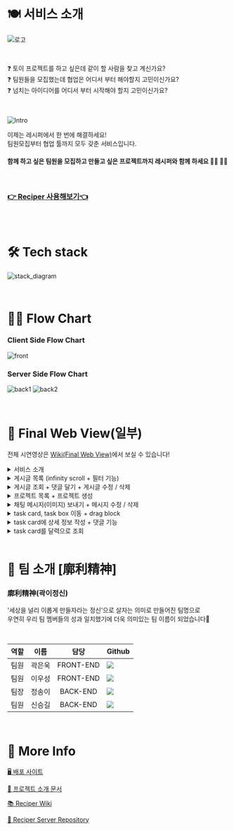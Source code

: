 # 🍽 서비스 소개

![로고](https://user-images.githubusercontent.com/77570843/120951605-31cc1180-c784-11eb-92aa-5f1d297a3df1.png)

<br/>

❓ 토이 프로젝트를 하고 싶은데 같이 할 사람을 찾고 계신가요?  
❓ 팀원들을 모집했는데 협업은 어디서 부터 해야할지 고민이신가요?  
❓ 넘치는 아이디어를 어디서 부터 시작해야 할지 고민이신가요?

<br/>

![Intro](https://user-images.githubusercontent.com/77570843/121116942-4d055280-c852-11eb-8171-5a26d4f18659.png)

이제는 레시퍼에서 한 번에 해결하세요!  
팀원모집부터 협업 툴까지 모두 갖춘 서비스입니다.

#### 함께 하고 싶은 팀원을 모집하고 만들고 싶은 프로젝트까지 레시퍼와 함께 하세요 👩‍💻 👨‍💻

<br/>

### [👉 Reciper 사용해보기👈](https://reciper.me/)


<br/>
<br/>

# 🛠 Tech stack

![stack_diagram](https://user-images.githubusercontent.com/77570843/120578890-7fcdd600-c461-11eb-9134-44ce31db21a3.png)

<br/>

# 🏃‍♂️ Flow Chart

### Client Side Flow Chart

![front](https://user-images.githubusercontent.com/77570843/121053267-23b6d900-c7f6-11eb-9147-9b51b5a9ea4d.png)

### Server Side Flow Chart

![back1](https://user-images.githubusercontent.com/77570843/120968408-cc881880-c7a3-11eb-9bc5-c29f3db5da2b.png)
![back2](https://user-images.githubusercontent.com/77570843/120967587-9eee9f80-c7a2-11eb-8577-263c371238c7.png)

<br/>

# 🚗 Final Web View(일부)

전체 시연영상은 [Wiki(Final Web View)](https://github.com/codestates/Reciper-client/wiki/Final-Web-View)에서 보실 수 있습니다!

<details>
<summary>서비스 소개</summary>     
  <img src="https://user-images.githubusercontent.com/77570843/121545783-c87b2580-ca45-11eb-9411-722ef92829e3.gif" width="1893px">
</details>
<details>
<summary>게시글 목록 (infinity scroll + 필터 기능)</summary>     
  <img src="https://user-images.githubusercontent.com/77570843/121545082-28bd9780-ca45-11eb-988e-0aefec403a31.gif" width="1893px">
</details>
<details>
<summary>게시글 조회 + 댓글 달기 + 게시글 수정 / 삭제</summary>     
  <img src="https://user-images.githubusercontent.com/77570843/121532907-be9ff500-ca3a-11eb-9d82-22b67ac6281b.gif">
</details>
<details>
<summary>프로젝트 목록 + 프로젝트 생성</summary>     
  <img src="https://user-images.githubusercontent.com/77570843/121532900-bd6ec800-ca3a-11eb-9c28-74ce60a91459.gif">
</details>
<details>
<summary>채팅 메시지(이미지) 보내기 + 메시지 수정 / 삭제</summary>     
  <img src="https://user-images.githubusercontent.com/77570843/121532880-b9db4100-ca3a-11eb-974f-393f4971cc54.gif">
</details>
<details>
<summary>task card, task box 이동 + drag block</summary>     
  <img src="https://user-images.githubusercontent.com/77570843/121532848-b2b43300-ca3a-11eb-81a4-864b5e530ba6.gif">
</details>
<details>
<summary>task card에 상세 정보 작성 + 댓글 기능</summary>     
  <img src="https://user-images.githubusercontent.com/77570843/121532837-b051d900-ca3a-11eb-917a-2733cd13ee2f.gif">
</details>
<details>
<summary>task card를 달력으로 조회</summary>     
  <img src="https://user-images.githubusercontent.com/77570843/121532868-b778e700-ca3a-11eb-8493-9c249403042c.gif">
</details>

<br/>

# 🌟 팀 소개 [廓利精神]

### 廓利精神(곽이정신)

'세상을 널리 이롭게 만들자라는 정신'으로 살자는 의미로 만들어진 팀명으로  
우연히 우리 팀 멤버들의 성과 일치했기에 더욱 의미있는 팀 이름이 되었습니다🤗

<br/>

| 역할 |  이름  |   담당    | Github                                                                                                                                                                      |
| :--: | :----: | :-------: | :-------------------------------------------------------------------------------------------------------------------------------------------------------------------------- |
| 팀원 | 곽은욱 | FRONT-END | <a href="https://github.com/Woogie-94" target="_blank"><img src="https://img.shields.io/badge/Woogie_94-5294E2?style=for-the-badge&logo=GitHub&logoColor=white"/></a>       |
| 팀원 | 이우성 | FRONT-END | <a href="https://github.com/useonglee" target="_blank"><img src="https://img.shields.io/badge/useonglee-5294E2?style=for-the-badge&logo=GitHub&logoColor=white"/></a>       |
| 팀장 | 정송이 | BACK-END  | <a href="https://github.com/lovelysi0113" target="_blank"><img src="https://img.shields.io/badge/lovelysi0113-5294E2?style=for-the-badge&logo=GitHub&logoColor=white"/></a> |
| 팀원 | 신승길 | BACK-END  | <a href="https://github.com/gatsukichi" target="_blank"><img src="https://img.shields.io/badge/gatsukichi-5294E2?style=for-the-badge&logo=GitHub&logoColor=white"/></a>     |

<br/>

# 🌸 More Info

[🖥 배포 사이트](https://reciper.me)

[🌿 프로젝트 소개 문서](https://www.notion.so/1-Reciper-de93f39a78844d7cb9af57c041ccfa27)

[📚 Reciper Wiki](https://github.com/codestates/Reciper-client/wiki)

[🔐 Reciper Server Repository](https://github.com/codestates/Reciper-server)
